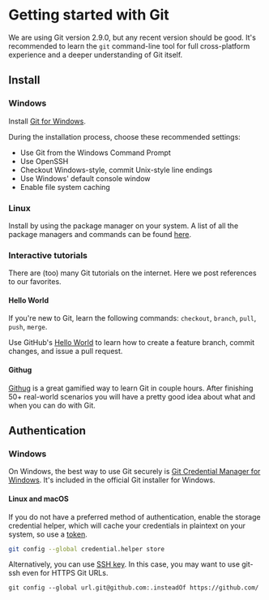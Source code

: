 # Getting started with Git

We are using Git version 2.9.0, but any recent version should be good.
It's recommended to learn the `git` command-line tool for full
cross-platform experience and a deeper understanding of Git itself.

## Install

### Windows

Install [Git for Windows][].

During the installation process, choose these recommended settings:

* Use Git from the Windows Command Prompt
* Use OpenSSH
* Checkout Windows-style, commit Unix-style line endings
* Use Windows' default console window
* Enable file system caching

[Git for Windows]: https://git-scm.com/download/win

### Linux

Install by using the package manager on your system.
A list of all the package managers and commands can be found [here][linux-git-dl].

### Interactive tutorials

There are (too) many Git tutorials on the internet. Here we post
references to our favorites.

#### Hello World

If you're new to Git, learn the following commands: `checkout`, `branch`,
`pull`, `push`, `merge`.

Use GitHub's [Hello World][] to learn how to create a feature branch, commit
changes, and issue a pull request.

[Hello World]: https://guides.github.com/activities/hello-world/

#### Githug

[Githug](https://github.com/Gazler/githug) is a great gamified way to
learn Git in couple hours. After finishing 50+ real-world scenarios
you will have a pretty good idea about what and when you can do with
Git.

## Authentication

### Windows

On Windows, the best way to use Git securely is [Git Credential Manager for Windows][manager].
It's included in the official Git installer for Windows.

#### Linux and macOS

If you do not have a preferred method of authentication, enable the storage
credential helper, which will cache your credentials in plaintext on your
system, so use a [token][].

```sh
git config --global credential.helper store
```

Alternatively, you can use [SSH key][].
In this case, you may want to use git-ssh even for HTTPS Git URLs.

```none
git config --global url.git@github.com:.insteadOf https://github.com/
```

[SSH key]: https://help.github.com/articles/generating-a-new-ssh-key-and-adding-it-to-the-ssh-agent/#generating-a-new-ssh-key
[token]: https://help.github.com/articles/creating-an-access-token-for-command-line-use/
[manager]: https://github.com/Microsoft/Git-Credential-Manager-for-Windows
[linux-git-dl]: https://git-scm.com/download/linux
